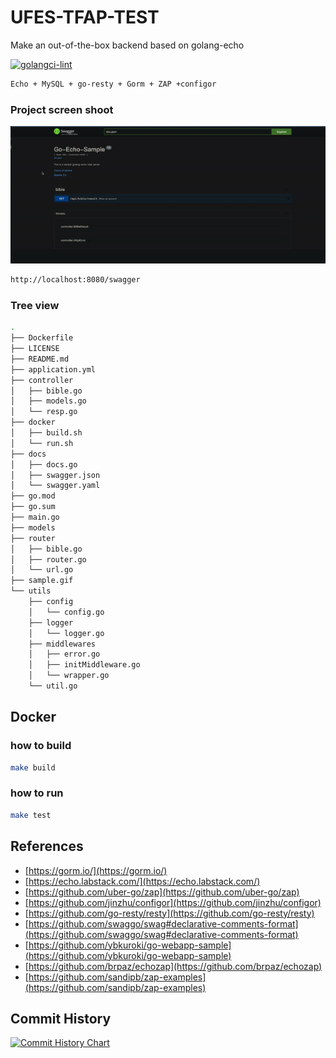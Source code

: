 # UFES-TFAP-TEST

Make an out-of-the-box backend based on golang-echo

[![golangci-lint](https://github.com/haitwang-cloud/golang-echo-sample/actions/workflows/golangci-lint.yml/badge.svg)](https://github.com/haitwang-cloud/golang-echo-sample/actions/workflows/golangci-lint.yml)
```bash
Echo + MySQL + go-resty + Gorm + ZAP +configor
```

### Project screen shoot
![](./sample.gif)

```bash
http://localhost:8080/swagger
```
### Tree view

```bash
.
├── Dockerfile
├── LICENSE
├── README.md
├── application.yml
├── controller
│   ├── bible.go
│   ├── models.go
│   └── resp.go
├── docker
│   ├── build.sh
│   └── run.sh
├── docs
│   ├── docs.go
│   ├── swagger.json
│   └── swagger.yaml
├── go.mod
├── go.sum
├── main.go
├── models
├── router
│   ├── bible.go
│   ├── router.go
│   └── url.go
├── sample.gif
└── utils
    ├── config
    │   └── config.go
    ├── logger
    │   └── logger.go
    ├── middlewares
    │   ├── error.go
    │   ├── initMiddleware.go
    │   └── wrapper.go
    └── util.go

```

## Docker

### how to build

```bash
make build
```

### how to run

```bash
make test
```

## References

- [https://gorm.io/](https://gorm.io/)
- [https://echo.labstack.com/](https://echo.labstack.com/)
- [https://github.com/uber-go/zap](https://github.com/uber-go/zap)
- [https://github.com/jinzhu/configor](https://github.com/jinzhu/configor)
- [https://github.com/go-resty/resty](https://github.com/go-resty/resty)
- [https://github.com/swaggo/swag#declarative-comments-format](https://github.com/swaggo/swag#declarative-comments-format)
- [https://github.com/ybkuroki/go-webapp-sample](https://github.com/ybkuroki/go-webapp-sample)
- [https://github.com/brpaz/echozap](https://github.com/brpaz/echozap)
- [https://github.com/sandipb/zap-examples](https://github.com/sandipb/zap-examples)

## Commit History

[![Commit History Chart](https://commit-history-api.herokuapp.com/svg?repos=haitwang-cloud/golang-echo-sample&type=Timeline)](https://the-commit-history.vercel.app/#haitwang-cloud/golang-echo-sample&Timeline)

